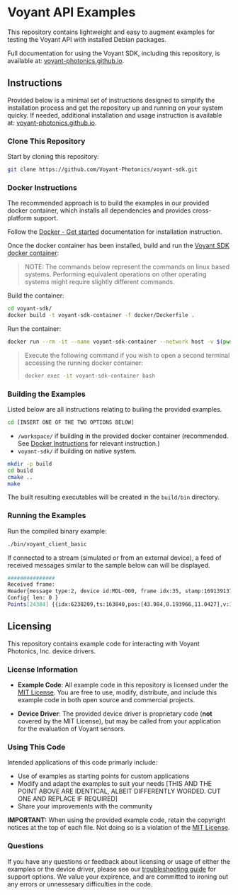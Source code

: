 # Voyant API Examples

This repository contains lightweight and easy to augment examples for testing the Voyant API with installed Debian packages.

Full documentation for using the Voyant SDK, including this repository, is available at:
[voyant-photonics.github.io](https://voyant-photonics.github.io/).

## Instructions

Provided below is a minimal set of instructions designed to simplify the installation process and get the repository up and running on your system quicky. If needed, additional installation and usage instruction is available at:
[voyant-photonics.github.io](https://voyant-photonics.github.io/).

### Clone This Repository

Start by cloning this repository:

```bash
git clone https://github.com/Voyant-Photonics/voyant-sdk.git
```

### Docker Instructions

The recommended approach is to build the examples in our provided docker container,
which installs all dependencies and provides cross-platform support.

Follow the [Docker - Get started](https://docs.docker.com/engine/install/)
documentation for installation instruction.

Once the docker container has been installed, build and run the [Voyant SDK docker container](/docker/Dockerfile):

> NOTE: The commands below represent the commands on linux based systems.
> Performing equivalent operations on other operating systems might require slightly different commands.

Build the container:

```bash
cd voyant-sdk/
docker build -t voyant-sdk-container -f docker/Dockerfile .
```

Run the container:

```bash
docker run --rm -it --name voyant-sdk-container --network host -v $(pwd):/workspace voyant-sdk-container /bin/bash
```

> Execute the following command if you wish to open a second terminal accessing the running docker container:
> ```bash
> docker exec -it voyant-sdk-container bash
> ```

### Building the Examples

Listed below are all instructions relating to builing the provided examples.

```bash
cd [INSERT ONE OF THE TWO OPTIONS BELOW]
```
- `/workspace/` if building in the provided docker container (recommended. See [Docker Instructions](#docker-instructions) for relevant instruction.)
- `voyant-sdk/` if building on native system.

```bash
mkdir -p build
cd build
cmake ..
make
```

The built resulting executables will be created in the `build/bin` directory.

### Running the Examples

Run the compiled binary example:

```bash
./bin/voyant_client_basic
```

If connected to a stream (simulated or from an external device), a feed of received messages similar to the sample below can will be displayed.

```bash
###############
Received frame:
Header{message type:2, device id:MDL-000, frame idx:35, stamp:1691391379.087802875, proto version:0.0.2, api version:0.0.2, fw version:0.0.2, hdl version:0.0.34}
Config{ len: 0 }
Points[24384] {{idx:6238209,ts:163840,pos:[43.984,0.193966,11.0427],v:1.22985,snr:12.3234,refl:0,noise:34.0003,min_snr:-0.00802298,drop reason:1},...}
```

## Licensing

This repository contains example code for interacting with Voyant Photonics, Inc. device drivers.

### License Information

- **Example Code**: All example code in this repository is licensed under the [MIT License](LICENSE).
You are free to use, modify, distribute, and include this example code in both open source and commercial projects.

- **Device Driver**: The provided device driver is proprietary code (**not** covered by the MIT License), but may be called from your application for the evaluation of Voyant sensors.

### Using This Code

Intended applications of this code primarly include:

- Use of examples as starting points for custom applications
- Modify and adapt the examples to suit your needs [THIS AND THE POINT ABOVE ARE IDENTICAL, ALBEIT DIFFERENTLY WORDED. CUT ONE AND REPLACE IF REQUIRED]
- Share your improvements with the community

**IMPORTANT:** When using the provided example code, retain the copyright notices at the top of each file. Not doing so is a violation of the [MIT License](LICENSE).

### Questions

If you have any questions or feedback about licensing or usage of either the examples or the device driver,
please see our [troubleshooting guide](https://voyant-photonics.github.io/troubleshooting.html) for support options. We value your expirence, and are committed to ironing out any errors or unnessesary difficulties in the code. 
